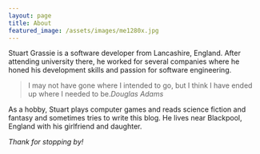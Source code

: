 ```yaml
---
layout: page
title: About
featured_image: /assets/images/me1280x.jpg
---
```


Stuart Grassie is a software developer from Lancashire, England. After attending university there, he worked for several companies where he honed his development skills and passion for software engineering.

>I may not have gone where I intended to go, but I think I have ended up where I needed to be.<cite>Douglas Adams</cite>

As a hobby, Stuart plays computer games and reads science fiction and fantasy and sometimes tries to write this blog. He lives near Blackpool, England with his girlfriend and daughter.

*Thank for stopping by!*